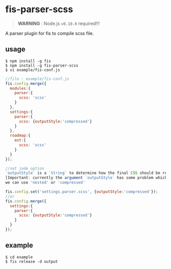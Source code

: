 # fis-parser-scss

> **WARNING** : Node.js ``v0.10.0`` required!!!

A parser plugin for fis to compile scss file.

## usage

    $ npm install -g fis
    $ npm install -g fis-parser-scss
    $ vi example/fis-conf.js

```javascript
//file : example/fis-conf.js
fis.config.merge({
  modules:{
    parser:{
      scss: 'scss'
    }
  },
  settings:{
    parser:{
      scss: {outputStyle:'compressed'}
    }
  },
  roadmap:{
    ext:{
      scss: 'scss'
    }
  }
});
```

```javascript
//set jade option
`outputStyle` is a `String` to determine how the final CSS should be rendered. Its value should be one of `'nested', 'expanded', 'compact', 'compressed'`.
[Important: currently the argument `outputStyle` has some problem which may cause the output css becomes nothing because of the libsass, so you should not use it now!]
we can use 'nested' or 'compressed'

fis.config.set('settings.parser.scss', {outputStyle:'compressed'});
//or
fis.config.merge({
  settings:{
    parser:{
      scss: {outputStyle:'compressed'}
    }
  }
});
```

## example

    $ cd example
    $ fis release -d output

